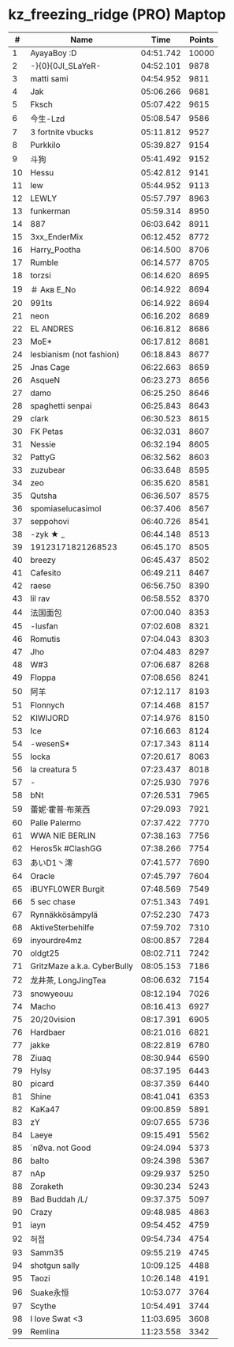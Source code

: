 # kz_freezing_ridge (PRO) Maptop

|  # | Name | Time | Points |
|-------------- | -------------- | -------------- | -------------- | 
| 1 | AyayaBoy :D | 04:51.742 | 10000 | 
| 2 | -}{0}{0JI_SLaYeR- | 04:52.101 | 9878 | 
| 3 | matti sami | 04:54.952 | 9811 | 
| 4 | Jak | 05:06.266 | 9681 | 
| 5 | Fksch | 05:07.422 | 9615 | 
| 6 | 今生-Lzd | 05:08.547 | 9586 | 
| 7 | 3 fortnite vbucks | 05:11.812 | 9527 | 
| 8 | Purkkilo | 05:39.827 | 9154 | 
| 9 | 斗狗 | 05:41.492 | 9152 | 
| 10 | Hessu | 05:42.812 | 9141 | 
| 11 | lew | 05:44.952 | 9113 | 
| 12 | LEWLY | 05:57.797 | 8963 | 
| 13 | funkerman | 05:59.314 | 8950 | 
| 14 | 887 | 06:03.642 | 8911 | 
| 15 | 3xx_EnderMix | 06:12.452 | 8772 | 
| 16 | Harry_Pootha | 06:14.500 | 8706 | 
| 17 | Rumble | 06:14.577 | 8705 | 
| 18 | torzsi | 06:14.620 | 8695 | 
| 19 | ＃ Акв E_No | 06:14.922 | 8694 | 
| 20 | 991ts | 06:14.922 | 8694 | 
| 21 | neon | 06:16.202 | 8689 | 
| 22 | EL ANDRES | 06:16.812 | 8686 | 
| 23 | MoE* | 06:17.812 | 8681 | 
| 24 | lesbianism (not fashion) | 06:18.843 | 8677 | 
| 25 | Jnas Cage | 06:22.663 | 8659 | 
| 26 | 󠀡󠀡⁧⁧AsqueN | 06:23.273 | 8656 | 
| 27 | damo | 06:25.250 | 8646 | 
| 28 | spaghetti senpai | 06:25.843 | 8643 | 
| 29 | clark | 06:30.523 | 8615 | 
| 30 | FK Petas | 06:32.031 | 8607 | 
| 31 | Nessie | 06:32.194 | 8605 | 
| 32 | PattyG | 06:32.562 | 8603 | 
| 33 | zuzubear | 06:33.648 | 8595 | 
| 34 | zeo | 06:35.620 | 8581 | 
| 35 | Qutsha | 06:36.507 | 8575 | 
| 36 | spomiaselucasimol | 06:37.406 | 8567 | 
| 37 | seppohovi | 06:40.726 | 8541 | 
| 38 | -zyk ★  _ | 06:44.148 | 8513 | 
| 39 | 19123171821268523 | 06:45.170 | 8505 | 
| 40 | breezy | 06:45.437 | 8502 | 
| 41 | Cafesito | 06:49.211 | 8467 | 
| 42 | raese | 06:56.750 | 8390 | 
| 43 | lil rav | 06:58.552 | 8370 | 
| 44 | 法国面包 | 07:00.040 | 8353 | 
| 45 | -lusfan | 07:02.608 | 8321 | 
| 46 | Romutis | 07:04.043 | 8303 | 
| 47 | Jho | 07:04.483 | 8297 | 
| 48 | W#3 | 07:06.687 | 8268 | 
| 49 | Floppa | 07:08.656 | 8241 | 
| 50 | 阿羊 | 07:12.117 | 8193 | 
| 51 | Flonnych | 07:14.468 | 8157 | 
| 52 | KIWIJORD | 07:14.976 | 8150 | 
| 53 | Ice | 07:16.663 | 8124 | 
| 54 | -wesenS* | 07:17.343 | 8114 | 
| 55 | locka | 07:20.617 | 8063 | 
| 56 | la creatura 5 | 07:23.437 | 8018 | 
| 57 | - | 07:25.930 | 7976 | 
| 58 | bNt | 07:26.531 | 7965 | 
| 59 | 蕾妮·霍普·布萊西 | 07:29.093 | 7921 | 
| 60 | Palle Palermo | 07:37.422 | 7770 | 
| 61 | WWA NIE BERLIN | 07:38.163 | 7756 | 
| 62 | Heros5k #ClashGG | 07:38.266 | 7754 | 
| 63 | あいD1丶澪 | 07:41.577 | 7690 | 
| 64 | Oracle | 07:45.797 | 7604 | 
| 65 | iBUYFL0WER Burgit | 07:48.569 | 7549 | 
| 66 | 5 sec chase | 07:51.343 | 7491 | 
| 67 | Rynnäkkösämpylä | 07:52.230 | 7473 | 
| 68 | AktiveSterbehilfe | 07:59.702 | 7310 | 
| 69 | inyourdre4mz | 08:00.857 | 7284 | 
| 70 | oldgt25 | 08:02.711 | 7242 | 
| 71 | GritzMaze a.k.a. CyberBully | 08:05.153 | 7186 | 
| 72 | 龙井茶, LongJingTea | 08:06.632 | 7154 | 
| 73 | snowyeouu | 08:12.194 | 7026 | 
| 74 | Macho | 08:16.413 | 6927 | 
| 75 | 20/20vision | 08:17.391 | 6905 | 
| 76 | Hardbaer | 08:21.016 | 6821 | 
| 77 | jakke | 08:22.819 | 6780 | 
| 78 | Ziuaq | 08:30.944 | 6590 | 
| 79 | Hylsy | 08:37.195 | 6443 | 
| 80 | picard | 08:37.359 | 6440 | 
| 81 | Shine | 08:41.041 | 6353 | 
| 82 | KaKa47 | 09:00.859 | 5891 | 
| 83 | zY | 09:07.655 | 5736 | 
| 84 | Laeye | 09:15.491 | 5562 | 
| 85 | `nØva. not Good | 09:24.094 | 5373 | 
| 86 | balto | 09:24.398 | 5367 | 
| 87 | nAp | 09:29.937 | 5250 | 
| 88 | Zoraketh | 09:30.234 | 5243 | 
| 89 | Bad Buddah /L/ | 09:37.375 | 5097 | 
| 90 | Crazy | 09:48.985 | 4863 | 
| 91 | iayn | 09:54.452 | 4759 | 
| 92 | 허접 | 09:54.734 | 4754 | 
| 93 | Samm35 | 09:55.219 | 4745 | 
| 94 | shotgun sally | 10:09.125 | 4488 | 
| 95 | Taozi | 10:26.148 | 4191 | 
| 96 | Suake永恒 | 10:53.077 | 3764 | 
| 97 | Scythe | 10:54.491 | 3744 | 
| 98 | I love Swat <3 | 11:03.695 | 3608 | 
| 99 | Remlina | 11:23.558 | 3342 | 


